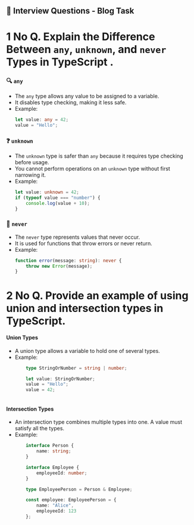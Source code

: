  ## 🎯 Interview Questions - Blog Task

# 1 No Q. Explain the Difference Between `any`, `unknown`, and `never` Types in TypeScript .

### 🔍 **`any`**
- The `any` type allows any value to be assigned to a variable.
- It disables type checking, making it less safe.
- Example:
    ```typescript
    let value: any = 42;
    value = "Hello"; 
    ```

### ❓ **`unknown`**
- The `unknown` type is safer than `any` because it requires type checking before usage.
- You cannot perform operations on an `unknown` type without first narrowing it.
- Example:
    ```typescript
    let value: unknown = 42;
    if (typeof value === "number") {
        console.log(value + 10); 
    }
    ```

### 🚫 **`never`**
- The `never` type represents values that never occur.
- It is used for functions that throw errors or never return.
- Example:
    ```typescript
    function error(message: string): never {
        throw new Error(message);
    }
    ```
# 2 No Q. Provide an example of using union and intersection types in TypeScript.

#### **Union Types**
- A union type allows a variable to hold one of several types.
- Example:
    ```typescript
        type StringOrNumber = string | number;

        let value: StringOrNumber;
        value = "Hello"; 
        value = 42;     
        

    ```

#### **Intersection Types**
- An intersection type combines multiple types into one. A value must satisfy all the types.
- Example:
    ```typescript
        interface Person {
            name: string;
        }

        interface Employee {
            employeeId: number;
        }

        type EmployeePerson = Person & Employee;

        const employee: EmployeePerson = {
            name: "Alice",
            employeeId: 123
        };

    ```